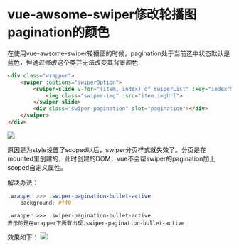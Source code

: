 # vue-awsome-swiper修改轮播图pagination的颜色

在使用vue-awsome-swiper轮播图的时候，pagination处于当前选中状态默认是蓝色，但通过修改这个类并无法改变其背景颜色
```html
<div class="wrapper">
    <swiper :options="swiperOption">
        <swiper-slide v-for="(item, index) of swiperList" :key="index">
            <img class="swiper-img" :src="item.imgUrl">
        </swiper-slide>
        <div class="swiper-pagination" slot="pagination"></div>
    </swiper>
</div>
```
![](https://user-gold-cdn.xitu.io/2019/12/22/16f2bbbf5fbc739b?w=433&h=140&f=png&s=141401)

原因是为style设置了scoped以后，swiper分页样式就失效了。分页是在mounted里创建的，此时创建的DOM，vue不会帮swiper的pagination加上scoped自定义属性。

解决办法：
```css
.wrapper >>> .swiper-pagination-bullet-active
    background: #ff0
```
    .wrapper >>> .swiper-pagination-bullet-active
    表示的是在wrapper下所有出现.swiper-pagination-bullet-active
    
效果如下：
![](https://user-gold-cdn.xitu.io/2019/12/22/16f2bc67d4dbfa0f?w=426&h=136&f=png&s=151132)